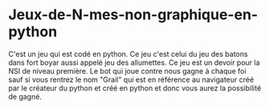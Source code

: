 # Jeux-de-N-mes-non-graphique-en-python
C'est un jeu qui est codé en python. Ce jeu c'est celui du jeu des batons dans fort boyar aussi appelé jeu des allumettes.
Ce jeu est un devoir pour la NSI de niveau première.
Le bot qui joue contre nous gagne à chaque foi sauf si vous rentrez le nom "Grail" qui est en référence au navigateur créé par le créateur du python et créé en python et donc vous aurez la possibilité de gagné.
